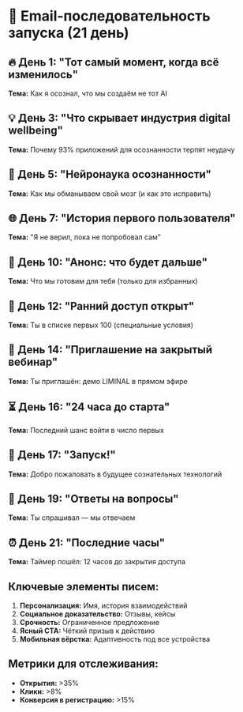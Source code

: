 # 📧 Email-последовательность запуска (21 день)

## 🔥 День 1: "Тот самый момент, когда всё изменилось"
**Тема:** Как я осознал, что мы создаём не тот AI

## 💡 День 3: "Что скрывает индустрия digital wellbeing"
**Тема:** Почему 93% приложений для осознанности терпят неудачу

## 🧠 День 5: "Нейронаука осознанности"
**Тема:** Как мы обманываем свой мозг (и как это исправить)

## 🌐 День 7: "История первого пользователя"
**Тема:** "Я не верил, пока не попробовал сам"

## 🚀 День 10: "Анонс: что будет дальше"
**Тема:** Что мы готовим для тебя (только для избранных)

## 💎 День 12: "Ранний доступ открыт"
**Тема:** Ты в списке первых 100 (специальные условия)

## 📅 День 14: "Приглашение на закрытый вебинар"
**Тема:** Ты приглашён: демо LIMINAL в прямом эфире

## ⏳ День 16: "24 часа до старта"
**Тема:** Последний шанс войти в число первых

## 🎉 День 17: "Запуск!"
**Тема:** Добро пожаловать в будущее сознательных технологий

## 🔄 День 19: "Ответы на вопросы"
**Тема:** Ты спрашивал — мы отвечаем

## ⏰ День 21: "Последние часы"
**Тема:** Таймер пошёл: 12 часов до закрытия доступа

## Ключевые элементы писем:
1. **Персонализация:** Имя, история взаимодействий
2. **Социальное доказательство:** Отзывы, кейсы
3. **Срочность:** Ограниченное предложение
4. **Ясный CTA:** Чёткий призыв к действию
5. **Мобильная вёрстка:** Адаптивность под все устройства

## Метрики для отслеживания:
- **Открытия:** >35%
- **Клики:** >8%
- **Конверсия в регистрацию:** >15%
